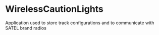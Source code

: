 WirelessCautionLights
=====================

Application used to store track configurations and to communicate with SATEL brand radios
